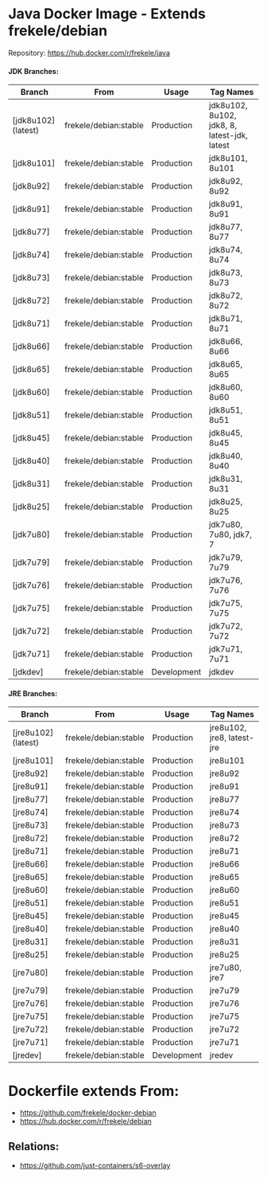 # Java Docker Image - Extends frekele/debian

Repository: https://hub.docker.com/r/frekele/java

#### JDK Branches:
| Branch                | From                     | Usage        | Tag Names                                      |
| --------------------- | ------------------------ | ------------ | ---------------------------------------------- |
| [jdk8u102] (latest)   | frekele/debian:stable    | Production   | jdk8u102, 8u102, jdk8, 8, latest-jdk, latest   |
| [jdk8u101]            | frekele/debian:stable    | Production   | jdk8u101, 8u101                                |
| [jdk8u92]             | frekele/debian:stable    | Production   | jdk8u92, 8u92                                  |
| [jdk8u91]             | frekele/debian:stable    | Production   | jdk8u91, 8u91                                  |
| [jdk8u77]             | frekele/debian:stable    | Production   | jdk8u77, 8u77                                  |
| [jdk8u74]             | frekele/debian:stable    | Production   | jdk8u74, 8u74                                  |
| [jdk8u73]             | frekele/debian:stable    | Production   | jdk8u73, 8u73                                  |
| [jdk8u72]             | frekele/debian:stable    | Production   | jdk8u72, 8u72                                  |
| [jdk8u71]             | frekele/debian:stable    | Production   | jdk8u71, 8u71                                  |
| [jdk8u66]             | frekele/debian:stable    | Production   | jdk8u66, 8u66                                  |
| [jdk8u65]             | frekele/debian:stable    | Production   | jdk8u65, 8u65                                  |
| [jdk8u60]             | frekele/debian:stable    | Production   | jdk8u60, 8u60                                  |
| [jdk8u51]             | frekele/debian:stable    | Production   | jdk8u51, 8u51                                  |
| [jdk8u45]             | frekele/debian:stable    | Production   | jdk8u45, 8u45                                  |
| [jdk8u40]             | frekele/debian:stable    | Production   | jdk8u40, 8u40                                  |
| [jdk8u31]             | frekele/debian:stable    | Production   | jdk8u31, 8u31                                  |
| [jdk8u25]             | frekele/debian:stable    | Production   | jdk8u25, 8u25                                  |
| [jdk7u80]             | frekele/debian:stable    | Production   | jdk7u80, 7u80, jdk7, 7                         |
| [jdk7u79]             | frekele/debian:stable    | Production   | jdk7u79, 7u79                                  |
| [jdk7u76]             | frekele/debian:stable    | Production   | jdk7u76, 7u76                                  |
| [jdk7u75]             | frekele/debian:stable    | Production   | jdk7u75, 7u75                                  |
| [jdk7u72]             | frekele/debian:stable    | Production   | jdk7u72, 7u72                                  |
| [jdk7u71]             | frekele/debian:stable    | Production   | jdk7u71, 7u71                                  |
| [jdkdev]              | frekele/debian:stable    | Development  | jdkdev                                         |

#### JRE Branches:
| Branch                | From                     | Usage        | Tag Names                                      |
| --------------------- | ------------------------ | ------------ | ---------------------------------------------- |
| [jre8u102] (latest)   | frekele/debian:stable    | Production   | jre8u102, jre8, latest-jre              |
| [jre8u101]            | frekele/debian:stable    | Production   | jre8u101                                |
| [jre8u92]             | frekele/debian:stable    | Production   | jre8u92                                  |
| [jre8u91]             | frekele/debian:stable    | Production   | jre8u91                                  |
| [jre8u77]             | frekele/debian:stable    | Production   | jre8u77                                  |
| [jre8u74]             | frekele/debian:stable    | Production   | jre8u74                                  |
| [jre8u73]             | frekele/debian:stable    | Production   | jre8u73                                  |
| [jre8u72]             | frekele/debian:stable    | Production   | jre8u72                                  |
| [jre8u71]             | frekele/debian:stable    | Production   | jre8u71                                  |
| [jre8u66]             | frekele/debian:stable    | Production   | jre8u66                                  |
| [jre8u65]             | frekele/debian:stable    | Production   | jre8u65                                  |
| [jre8u60]             | frekele/debian:stable    | Production   | jre8u60                                  |
| [jre8u51]             | frekele/debian:stable    | Production   | jre8u51                                  |
| [jre8u45]             | frekele/debian:stable    | Production   | jre8u45                                  |
| [jre8u40]             | frekele/debian:stable    | Production   | jre8u40                                  |
| [jre8u31]             | frekele/debian:stable    | Production   | jre8u31                                  |
| [jre8u25]             | frekele/debian:stable    | Production   | jre8u25                                  |
| [jre7u80]             | frekele/debian:stable    | Production   | jre7u80, jre7                            |
| [jre7u79]             | frekele/debian:stable    | Production   | jre7u79                                  |
| [jre7u76]             | frekele/debian:stable    | Production   | jre7u76                                  |
| [jre7u75]             | frekele/debian:stable    | Production   | jre7u75                                  |
| [jre7u72]             | frekele/debian:stable    | Production   | jre7u72                                  |
| [jre7u71]             | frekele/debian:stable    | Production   | jre7u71                                  |
| [jredev]              | frekele/debian:stable    | Development  | jredev                                   |


# Dockerfile extends From:
- https://github.com/frekele/docker-debian
- https://hub.docker.com/r/frekele/debian

## Relations:
 - https://github.com/just-containers/s6-overlay


[master]: https://github.com/frekele/docker-java/blob/master/Dockerfile
[master]: https://github.com/frekele/docker-java/blob/master/Dockerfile
[master]: https://github.com/frekele/docker-java/blob/master/Dockerfile
